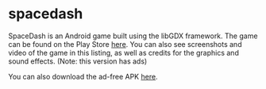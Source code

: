 # spacedash

SpaceDash is an Android game built using the libGDX framework.
The game can be found on the Play Store [here](https://play.google.com/store/apps/details?id=com.gamehut.spacedash). You can also see screenshots and video of the game in this listing, as well as credits for the graphics and sound effects. (Note: this version has ads)

You can also download the ad-free APK [here](https://drive.google.com/file/d/1L1UH-H9U9NNKHPjkWxG8nWDoizRGJvbp/view?usp=sharing).
